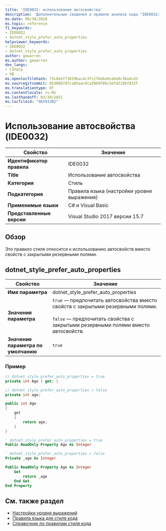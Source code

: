 ```yaml
---
title: 'IDE0032: использование автосвойства'
description: 'Дополнительные сведения о правиле анализа кода "IDE0032: использование автосвойства"'
ms.date: 09/30/2020
ms.topic: reference
f1_keywords:
- IDE0032
- dotnet_style_prefer_auto_properties
helpviewer_keywords:
- IDE0032
- dotnet_style_prefer_auto_properties
author: gewarren
ms.author: gewarren
dev_langs:
- CSharp
- VB
ms.openlocfilehash: 73c0eeff3819bac4c3fc2f6dba9cebe0c36adcd3
ms.sourcegitcommit: 05d0087dfca85aac9ca2960f86c5efd218bf833f
ms.translationtype: HT
ms.contentlocale: ru-RU
ms.lasthandoff: 03/30/2021
ms.locfileid: "96593302"
---
```

# <a name="use-auto-property-ide0032"></a>Использование автосвойства (IDE0032)

|Свойство|Значение|
|-|-|
| **Идентификатор правила** | IDE0032 |
| **Title** | Использование автосвойства |
| **Категория** | Стиль |
| **Подкатегория** | Правила языка (настройки уровня выражения) |
| **Применимые языки** | C# и Visual Basic |
| **Представленные версии** | Visual Studio 2017 версии 15.7 |

## <a name="overview"></a>Обзор

Это правило стиля относится к использованию автосвойств вместо свойств с закрытыми резервными полями.

## <a name="dotnet_style_prefer_auto_properties"></a>dotnet_style_prefer_auto_properties

|Свойство|Значение|
|-|-|
| **Имя параметра** | dotnet_style_prefer_auto_properties
| **Значения параметра** | `true` — предпочитать автосвойства вместо свойств с закрытыми резервными полями.<br /><br />`false` — предпочитать свойства с закрытыми резервными полями вместо автосвойств. |
| **Значение параметра по умолчанию** | `true` |

### <a name="example"></a>Пример

```csharp
// dotnet_style_prefer_auto_properties = true
private int Age { get; }

// dotnet_style_prefer_auto_properties = false
private int age;

public int Age
{
    get
    {
        return age;
    }
}
```

```vb
' dotnet_style_prefer_auto_properties = true
Public ReadOnly Property Age As Integer

' dotnet_style_prefer_auto_properties = false
Private _age As Integer

Public ReadOnly Property Age As Integer
    Get
        return _age
    End Get
End Property
```

## <a name="see-also"></a>См. также раздел

- [Настройки уровня выражений](expression-level-preferences.md)
- [Правила языка для стиля кода](language-rules.md)
- [Справочник по правилам стиля кода](index.md)
